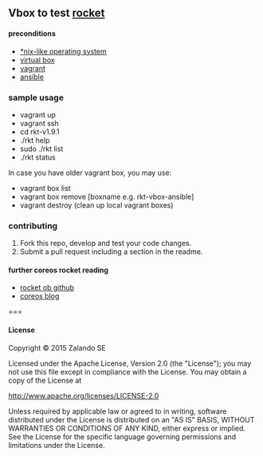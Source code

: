 Vbox to test [rocket](https://github.com/coreos/rocket)
-------------------

#### preconditions

- [*nix-like operating system](https://en.wikipedia.org/wiki/Unix-like)
- [virtual box](https://www.virtualbox.org/)
- [vagrant](https://www.vagrantup.com/)
- [ansible](http://www.ansible.com/home)

### sample usage

- vagrant up
- vagrant ssh
-  cd rkt-v1.9.1
-  ./rkt help
-  sudo ./rkt list
- ./rkt status

In case you have older vagrant box, you may use:

- vagrant box list
- vagrant box remove [boxname e.g. rkt-vbox-ansible]
- vagrant destroy (clean up local vagrant boxes)

### contributing

1. Fork this repo, develop and test your code changes.
1. Submit a pull request including a section in the readme.

#### further coreos rocket reading

- [rocket ob github](https://github.com/coreos/rocket/blob/master/README.md)
- [coreos blog](https://coreos.com/blog/)

===
#### License


Copyright © 2015 Zalando SE

Licensed under the Apache License, Version 2.0 (the "License");
you may not use this file except in compliance with the License.
You may obtain a copy of the License at

http://www.apache.org/licenses/LICENSE-2.0

Unless required by applicable law or agreed to in writing, software
distributed under the License is distributed on an "AS IS" BASIS,
WITHOUT WARRANTIES OR CONDITIONS OF ANY KIND, either express or implied.
See the License for the specific language governing permissions and
limitations under the License.
